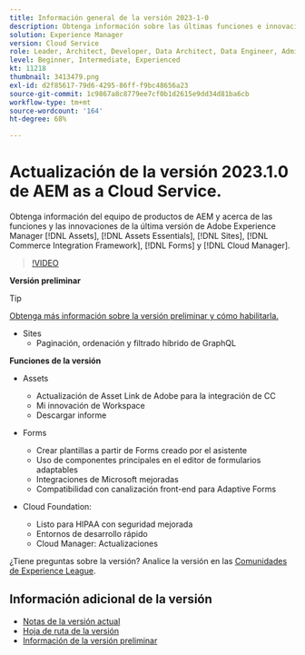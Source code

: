 ```yaml
---
title: Información general de la versión 2023-1-0
description: Obtenga información sobre las últimas funciones e innovaciones de la versión 2023-1-0 para Adobe Experience Manager  [!DNL Assets Essentials], [!DNL Sites], [!DNL Screens], [!DNL Forms] y [!DNL Cloud Foundation]
solution: Experience Manager
version: Cloud Service
role: Leader, Architect, Developer, Data Architect, Data Engineer, Admin, User
level: Beginner, Intermediate, Experienced
kt: 11218
thumbnail: 3413479.png
exl-id: d2f85617-79d6-4295-86ff-f9bc48656a23
source-git-commit: 1c9867a8c8779ee7cf0b1d2615e9dd34d81ba6cb
workflow-type: tm+mt
source-wordcount: '164'
ht-degree: 68%

---
```


# Actualización de la versión 2023.1.0 de AEM as a Cloud Service.

Obtenga información del equipo de productos de AEM y acerca de las funciones y las innovaciones de la última versión de Adobe Experience Manager [!DNL Assets], [!DNL Assets Essentials], [!DNL Sites], [!DNL Commerce Integration Framework], [!DNL Forms] y [!DNL Cloud Manager].

>[!VIDEO](https://video.tv.adobe.com/v/3413479/?quality=12&learn=on)

**Versión preliminar**

>[!TIP]
>
>[Obtenga más información sobre la versión preliminar y cómo habilitarla.](https://experienceleague.adobe.com/docs/experience-manager-cloud-service/content/release-notes/prerelease.html?lang=es)

* Sites
   * Paginación, ordenación y filtrado híbrido de GraphQL

**Funciones de la versión**

* Assets
   * Actualización de Asset Link de Adobe para la integración de CC
   * Mi innovación de Workspace
   * Descargar informe

* Forms
   * Crear plantillas a partir de Forms creado por el asistente
   * Uso de componentes principales en el editor de formularios adaptables
   * Integraciones de Microsoft mejoradas
   * Compatibilidad con canalización front-end para Adaptive Forms

* Cloud Foundation:
   * Listo para HIPAA con seguridad mejorada
   * Entornos de desarrollo rápido
   * Cloud Manager: Actualizaciones

¿Tiene preguntas sobre la versión?  Analice la versión en las [Comunidades de Experience League](https://adobe.ly/3RPNYZF).

## Información adicional de la versión

* [Notas de la versión actual](https://experienceleague.adobe.com/docs/experience-manager-cloud-service/content/release-notes/home.html?lang=es)
* [Hoja de ruta de la versión](https://experienceleague.adobe.com/docs/experience-manager-release-information/aem-release-updates/update-releases-roadmap.html?lang=es)
* [Información de la versión preliminar](https://experienceleague.adobe.com/docs/experience-manager-cloud-service/content/release-notes/prerelease.html?lang=es)